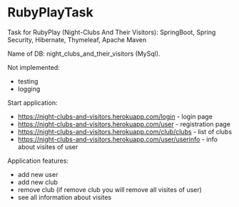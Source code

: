 # RubyPlayTask
Task for RubyPlay (Night-Clubs And Their Visitors): SpringBoot, Spring Security, Hibernate, Thymeleaf, Apache Maven


Name of DB: night_clubs_and_their_visitors (MySql).

Not implemented: 
- testing 
- logging 


Start application: 
- https://night-clubs-and-visitors.herokuapp.com/login - login page 
- https://night-clubs-and-visitors.herokuapp.com/user - registration page 
- https://night-clubs-and-visitors.herokuapp.com/club/clubs - list of clubs
- https://night-clubs-and-visitors.herokuapp.com/user/userinfo - info about visites of user 

Application features: 
- add new user 
- add new club 
- remove club (if remove club you will remove all visites of user)
- see all information about visites 

